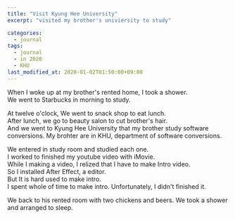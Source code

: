 ```yaml
---
title: "Visit Kyung Hee University"
excerpt: "visited my brother's univiersity to study"

categories:
  - journal
tags:
  - journal
  - in 2020
  - KHU
last_modified_at: 2020-01-02T01:50:00+09:00
---
```



When I woke up at my brother's rented home, I took a shower.  
We went to Starbucks in morning to study.  

At twelve o'clock, We went to snack shop to eat lunch.  
After lunch, we go to beauty salon to cut brother's hair.  
And we went to Kyung Hee University that my brother study software conversions. My brohter are in KHU, department of software conversions.  

We entered in study room and studied each one.  
I worked to finished my youtube video with iMovie.  
While I making a video, I relized that I have to make Intro video.  
So I installed After Effect, a editor.  
But It is hard used to make intro.  
I spent whole of time to make intro. Unfortunately, I didn't finished it.  

We back to his rented room with two chickens and beers. We took a shower and arranged to sleep.  


